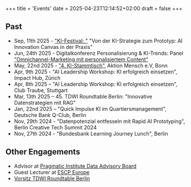 +++
title = 'Events'
date = 2025-04-23T12:14:52+02:00
draft = false
+++




## Past
- Sep, 11th 2025 - ["KI-Festival: "](https://www.retailai.io/ki-festival-2025/) "Von der KI-Strategie zum Prototyp: AI Innovation Canvas in der Praxis"
- Jun, 24th 2025 - Digitalkonferenz Personalisierung & KI-Trends: Panel ["Omnichannel-Marketing mit personalisiertem Content"](https://www.marketing-boerse.de/programm/details/2515-tba/200291)
- May, 22nd 2025 - ["4. KI-Stammtisch"](https://www.eventbrite.de/e/networking-event-4-ki-stammtisch-tickets-1295585905319), Aktion Mensch e.V, Bonn
- Apr, 9th 2025 - "AI Leadership Workshop: KI erfolgreich einsetzen", Impact Hub, Zürich
- Apr, 8th 2025 – "AI Leadership Workshop: KI erfolgreich einsetzen", Club Traube, Stuttgart
- Mar, 13th 2025 – 45. TDWI Roundtable Berlin: "Innovative Datenstrategien mit RAG"
- Jan, 22nd 2025 – "Quick Impulse KI im Quartiersmanagement",  Deutsche Bank Q-Club, Berlin
- Nov, 29th 2024 - "Datenpotenzial entfesseln mit Rapid AI Prototyping", Berlin Creative Tech Summit 2024
- Nov, 27th 2024 - "Bundesbank Learning Journey Lunch", Berlin



## Other Engagements

- Advisor at [Pragmatic Institute Data Advisory Board](https://www.pragmaticinstitute.com/data/advisory-board/)
- Guest Lecturer at [ESСP Europe](https://escp.eu/)
- [Vorsitz TDWI Roundtable Berlin](https://www.tdwi.eu/veranstaltungen/roundtables/berlin/vorsitz) 